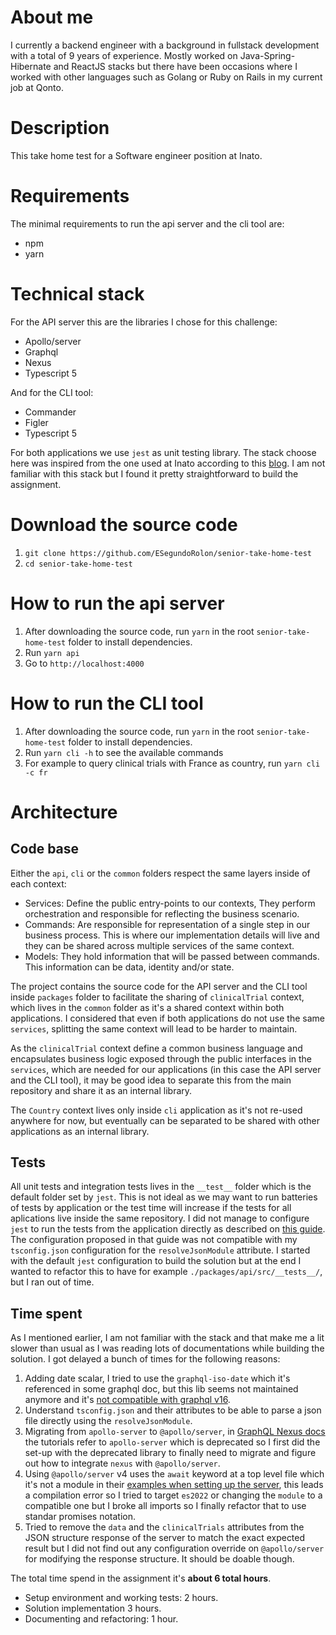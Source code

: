 # About me
I currently a backend engineer with a background in fullstack development with a total of 9 years of experience. Mostly worked on Java-Spring-Hibernate and ReactJS stacks but there have been occasions where I worked with other languages such as Golang or Ruby on Rails in my current job at Qonto.

# Description

This take home test for a Software engineer position at Inato.

# Requirements

The minimal requirements to run the api server and the cli tool are:

* npm
* yarn

# Technical stack

For the API server this are the libraries I chose for this challenge:

* Apollo/server
* Graphql
* Nexus
* Typescript 5

And for the CLI tool:

* Commander
* Figler
* Typescript 5

For both applications we use `jest` as unit testing library.
The stack choose here was inspired from the one used at Inato according to this [blog](https://stackshare.io/inato/marketplace). I am not familiar with this stack but I found it pretty straightforward to build the assignment.
  
# Download the source code

1. `git clone https://github.com/ESegundoRolon/senior-take-home-test`
2. `cd senior-take-home-test`

# How to run the api server

1. After downloading the source code, run `yarn` in the root `senior-take-home-test` folder to install dependencies.
2. Run `yarn api`
3. Go to `http://localhost:4000`

# How to run the CLI tool

1. After downloading the source code, run `yarn` in the root `senior-take-home-test` folder to install dependencies.
2. Run `yarn cli -h` to see the available commands
3. For example to query clinical trials with France as country, run `yarn cli -c fr`

# Architecture

## Code base
Either the `api`, `cli` or the `common` folders respect the same layers inside of each context:

* Services: Define the public entry-points to our contexts, They perform orchestration and responsible for reflecting the business scenario.
* Commands: Are responsible for representation of a single step in our business process. This is where our implementation details will live and they can be shared across multiple services of the same context.
* Models: They hold information that will be passed between commands. This information can be data, identity and/or state.

The project contains the source code for the API server and the CLI tool inside `packages` folder to facilitate the sharing of `clinicalTrial` context, which lives in the `common` folder as it's a shared context within both applications. I considered that even if both applications do not use the same `services`, splitting the same context will lead to be harder to maintain.

As the `clinicalTrial` context define a common business language and encapsulates business logic exposed through the public interfaces in the `services`, which are needed for our applications (in this case the API server and the CLI tool), it may be good idea to separate this from the main repository and share it as an internal library.

The `Country` context lives only inside `cli` application as it's not re-used anywhere for now, but eventually can be separated to be shared with other applications as an internal library.

## Tests

All unit tests and integration tests lives in the `__test__` folder which is the default folder set by `jest`. 
This is not ideal as we may want to run batteries of tests by application or the test time will increase if the tests for all aplications live inside the same repository.
I did not manage to configure `jest` to run the tests from the application directly as described on [this guide](https://swizec.com/blog/how-to-configure-jest-with-typescript/).
The configuration proposed in that guide was not compatible with my `tsconfig.json` configuration for the `resolveJsonModule` attribute.
I started with the default `jest` configuration to build the solution but at the end I wanted to refactor this to have for example `./packages/api/src/__tests__/`, but I ran out of time.

## Time spent
As I mentioned earlier, I am not familiar with the stack and that make me a lit slower than usual as I was reading lots of documentations while building the solution. I got delayed a bunch of times for the following reasons:

1. Adding date scalar, I tried to use the `graphql-iso-date` which it's referenced in some graphql doc, but this lib seems not maintained anymore and it's [not compatible with graphql v16](https://github.com/excitement-engineer/graphql-iso-date/issues/150).
2. Understand `tsconfig.json` and their attributes to be able to parse a json file directly using the `resolveJsonModule`.
3. Migrating from `apollo-server` to `@apollo/server`, in [GraphQL Nexus docs](https://nexusjs.org/docs/getting-started/tutorial/chapter-setup-and-first-query) the tutorials refer to `apollo-server` which is deprecated so I first did the set-up with the deprecated library to finally need to migrate and figure out how to integrate `nexus` with `@apollo/server`.
4. Using `@apollo/server` v4 uses the `await` keyword at a top level file which it's not a module in their [examples when setting up the server](https://www.apollographql.com/docs/apollo-server/migration), this leads a compilation error so I tried to target `es2022` or changing the `module` to a compatible one but I broke all imports so I finally refactor that to use standar promises notation.
5. Tried to remove the `data` and the `clinicalTrials` attributes from the JSON structure response of the server to match the exact expected result but I did not find out any configuration override on `@apollo/server` for modifying the response structure. It should be doable though.

The total time spend in the assignment it's **about 6 total hours**.

* Setup environment and working tests: 2 hours.
* Solution implementation 3 hours.
* Documenting and refactoring: 1 hour.

